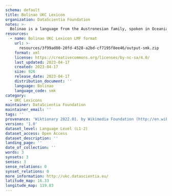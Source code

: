 ```yaml
---
schema: default
title: Bolinao UKC Lexicon
organization: DataScientia Foundation
notes: >-
  Bolinao is a language from the Austronesian family, spoken in Oceania. The UKC Lexicon of Bolinao is represented as a lexico-semantic network. It consists of words, word senses, synsets, as well as sense-level and synset-level relationships.
resources:
  - name: Bolinao UKC Lexicon LMF format
    url: >-
      resources/3f99ad80-20fd-4528-a2bd-cf7195f8ee46/output-smk.zip
    format: xml
    license: https://creativecommons.org/licenses/by-nc-sa/4.0/
    last_updated: 2023-04-17
    created: 2023-04-17
    size: 926
    release_date: 2023-04-17
    distribution_document: ''
    language: Bolinao
    language_code: smk
category:
  - UKC Lexicons
maintainer: DataScientia Foundation
maintainer_email: ''
tags: ''
provenance: 'Wiktionary 2022.01. by Wikimedia Foundation (http://en.wiktionary.org); Princeton WordNet 2.1 by Princeton University (https://wordnet.princeton.edu)'
version: '1.0'
dataset_level: Language Level (L1-2)
dataset_access: Open Access
dataset_description: ''
landing_page: ''
date_of_collection: ''
words: 3
synsets: 3
senses: 3
sense_relations: 0
synset_relations: 0
more_information: http://ukc.datascientia.eu/
latitude_map: 16.33
longitude_map: 119.83
---
```

